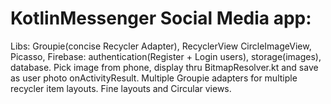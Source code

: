 # KotlinMessenger Social Media app:

Libs: Groupie(concise Recycler Adapter), RecyclerView CircleImageView, Picasso, 
Firebase: authentication(Register + Login users), storage(images), database.
Pick image from phone, display thru BitmapResolver.kt and save as user photo onActivityResult.
Multiple Groupie adapters for multiple recycler item layouts.
Fine layouts and Circular views.


